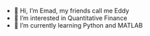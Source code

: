 - 👋 Hi, I’m Emad, my friends call me Eddy
- 👀 I’m interested in Quantitative Finance
- 🌱 I’m currently learning Python and MATLAB
